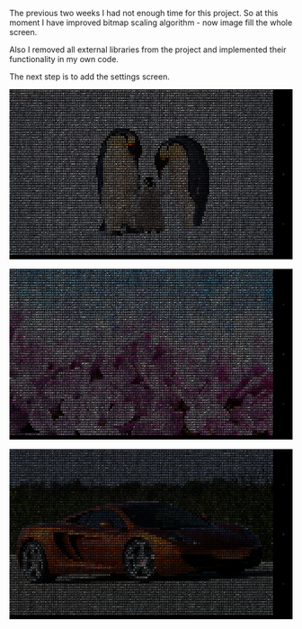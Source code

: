 The previous two weeks I had not enough time for this project. So at this moment I have improved bitmap scaling algorithm - now image fill the whole screen.

Also I removed all external libraries from the project and implemented their functionality in my own code.

The next step is to add the settings screen.

![Second iteration demo image 1](../project_images/iteration2_sample1.jpg?raw=true "Second iteration demo image 1")

![Second iteration demo image 2](../project_images/iteration2_sample2.jpg?raw=true "Second iteration demo image 2")

![Second iteration demo image 3](../project_images/iteration2_sample3.jpg?raw=true "Second iteration demo image 3")

